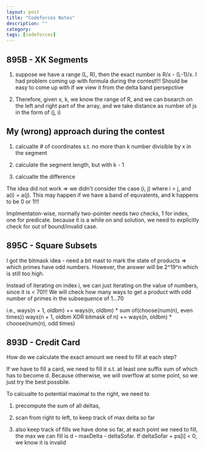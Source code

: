 ```yaml
---
layout: post
title: "Codeforces Notes"
description: ""
category: 
tags: [codeforces]
---
```


895B - XK Segments
---------
1. suppose we have a range (L, R), then the exact number is R/x - (L-1)/x. I had problem coming up with formula during the contest!!! Should be easy to come up with if we view it from the delta band persepctive

2. Therefore, given x, k, we know the range of R, and we can bsearch on the left and right part of the array, and we take distance as number of js in the form of (j, i)

My (wrong) approach during the contest
-------------
1. calcualte # of coordinates s.t. no more than k number divisible by x in the segment

2. calculate the segment length, but with k - 1

3. calcualte the difference

The idea did not work => we didn't consider the case (i, j) where i > j, and a(i) = a(j). This may happen if we have a band of equvalents, and k happens to be 0 or 1!!!

Implmentaton-wise, normally two-pointer needs two checks, 1 for index, one for predicate. because it is a while on and solution, we need to explicitly check for out of bound/invalid case.

895C - Square Subsets
--------
I got the bitmask idea - need a bit mast to mark the state of products => which primes have odd numbers. However, the answer will be 2^19^n which is still too high. 

Instead of iterating on index i, we can just iterating on the value of numbers, since it is < 70!!! We will check how many ways to get a product with odd number of primes in the subsequence of 1...70

i.e., 
ways(n + 1, oldbm) += ways(n, oldbm) *  sum of(choose(num(n), even times))
ways(n + 1, oldbm XOR bitmask of n) += ways(n, oldbm) * choose(num(n), odd times)

893D - Credit Card
---------
How do we calculate the exact amount we need to fill at each step?

If we have to fill a card, we need to fill it s.t. at least one suffix sum of which has to become d. Because otherwise, we will overflow at some point, so we just try the best possbile.

To calcualte to potential maximal to the right, we need to 
1. precompute the sum of all deltas,

2. scan from right to left, to keep track of max delta so far

3. also keep track of fills we have done so far, at each point we need to fill, the max we can fill is d - maxDelta - deltaSofar. If deltaSofar + ps[i] < 0, we know it is invalid

